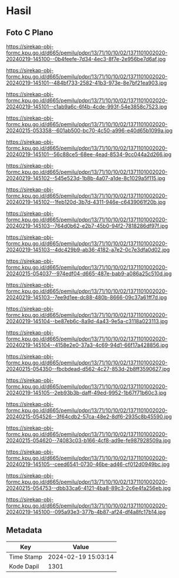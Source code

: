 # Hasil

## Foto C Plano

https://sirekap-obj-formc.kpu.go.id/d665/pemilu/pdpr/13/71/10/10/02/1371101002020-20240219-145100--0b4feefe-7d34-4ec3-8f7e-2e956be7d6af.jpg

https://sirekap-obj-formc.kpu.go.id/d665/pemilu/pdpr/13/71/10/10/02/1371101002020-20240219-145101--484bf733-2582-41b3-973e-8e7bf21ea903.jpg

https://sirekap-obj-formc.kpu.go.id/d665/pemilu/pdpr/13/71/10/10/02/1371101002020-20240219-145101--c1ab9a6c-6f4b-4cde-993f-54e3858c7523.jpg

https://sirekap-obj-formc.kpu.go.id/d665/pemilu/pdpr/13/71/10/10/02/1371101002020-20240215-053358--601ab500-bc70-4c50-a996-e40d65b1099a.jpg

https://sirekap-obj-formc.kpu.go.id/d665/pemilu/pdpr/13/71/10/10/02/1371101002020-20240219-145101--56c88ce5-68ee-4ead-8534-9cc044a2d266.jpg

https://sirekap-obj-formc.kpu.go.id/d665/pemilu/pdpr/13/71/10/10/02/1371101002020-20240219-145102--545e523d-1b8b-4a07-a1de-8c1029a5f115.jpg

https://sirekap-obj-formc.kpu.go.id/d665/pemilu/pdpr/13/71/10/10/02/1371101002020-20240219-145102--1feb120d-3b7d-4311-946e-c6439061f20b.jpg

https://sirekap-obj-formc.kpu.go.id/d665/pemilu/pdpr/13/71/10/10/02/1371101002020-20240219-145103--764d0b62-e2b7-45b0-94f2-7818286df97f.jpg

https://sirekap-obj-formc.kpu.go.id/d665/pemilu/pdpr/13/71/10/10/02/1371101002020-20240219-145103--4dc429b9-ab36-4182-a7e2-0c7e3dfa0d02.jpg

https://sirekap-obj-formc.kpu.go.id/d665/pemilu/pdpr/13/71/10/10/02/1371101002020-20240215-054037--974edf04-d665-487e-bab9-a086a25c510d.jpg

https://sirekap-obj-formc.kpu.go.id/d665/pemilu/pdpr/13/71/10/10/02/1371101002020-20240219-145103--7ee9d1ee-dc88-480b-8666-09c37a61ff7d.jpg

https://sirekap-obj-formc.kpu.go.id/d665/pemilu/pdpr/13/71/10/10/02/1371101002020-20240219-145104--be87eb6c-8a9d-4a43-9e5a-c3118a023113.jpg

https://sirekap-obj-formc.kpu.go.id/d665/pemilu/pdpr/13/71/10/10/02/1371101002020-20240219-145104--4158e2e0-37a3-4c69-94d1-66f17a428856.jpg

https://sirekap-obj-formc.kpu.go.id/d665/pemilu/pdpr/13/71/10/10/02/1371101002020-20240215-054350--fbcbdead-d562-4c27-853d-2b8ff3590627.jpg

https://sirekap-obj-formc.kpu.go.id/d665/pemilu/pdpr/13/71/10/10/02/1371101002020-20240219-145105--2eb93b3b-daff-49ed-9952-1b67f71b60c3.jpg

https://sirekap-obj-formc.kpu.go.id/d665/pemilu/pdpr/13/71/10/10/02/1371101002020-20240215-054526--3f64cdb2-57ca-48e2-8df6-2935c8b45590.jpg

https://sirekap-obj-formc.kpu.go.id/d665/pemilu/pdpr/13/71/10/10/02/1371101002020-20240215-054620--74083c03-b166-4cf8-ad9e-fe987928509a.jpg

https://sirekap-obj-formc.kpu.go.id/d665/pemilu/pdpr/13/71/10/10/02/1371101002020-20240219-145105--ceed6541-0730-46be-ad46-cf012d0949bc.jpg

https://sirekap-obj-formc.kpu.go.id/d665/pemilu/pdpr/13/71/10/10/02/1371101002020-20240215-054753--dbb33ca6-4121-4ba8-89c3-2c6e4fa256eb.jpg

https://sirekap-obj-formc.kpu.go.id/d665/pemilu/pdpr/13/71/10/10/02/1371101002020-20240219-145100--095a93e3-377b-4b87-af24-df4a8fc17b14.jpg


## Metadata

| Key        | Value               |
| ---------- | ------------------- |
| Time Stamp | 2024-02-19 15:03:14 |
| Kode Dapil | 1301                |



